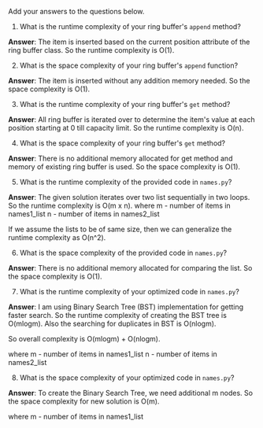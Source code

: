 Add your answers to the questions below.

1. What is the runtime complexity of your ring buffer's `append` method?

**Answer**: The item is inserted based on the current position attribute of the ring buffer class.
So the runtime complexity is O(1).

2. What is the space complexity of your ring buffer's `append` function?

**Answer**: The item is inserted without any addition memory needed.
So the space complexity is O(1).

3. What is the runtime complexity of your ring buffer's `get` method?

**Answer**: All ring buffer is iterated over to determine the item's value at each position starting at 0 till capacity limit.
So the runtime complexity is O(n).

4. What is the space complexity of your ring buffer's `get` method?

**Answer**: There is no additional memory allocated for get method and memory of existing ring buffer is used.
So the space complexity is O(1).

5. What is the runtime complexity of the provided code in `names.py`?

**Answer**: The given solution iterates over two list sequentially in two loops.
So the runtime complexity is O(m x n).
where 
    m - number of items in names1_list
    n - number of items in names2_list

If we assume the lists to be of same size, then we can generalize the runtime complexity as O(n^2).

6. What is the space complexity of the provided code in `names.py`?

**Answer**: There is no additional memory allocated for comparing the list.
So the space complexity is O(1).

7. What is the runtime complexity of your optimized code in `names.py`?

**Answer**: I am using Binary Search Tree (BST) implementation for getting faster search.
So the runtime complexity of creating the BST tree is O(mlogm).
Also the searching for duplicates in BST is O(nlogm).

So overall complexity is O(mlogm) + O(nlogm).

where 
    m - number of items in names1_list
    n - number of items in names2_list

8. What is the space complexity of your optimized code in `names.py`?

**Answer**: To create the Binary Search Tree, we need additional m nodes.
So the space complexity for new solution is O(m).

where 
    m - number of items in names1_list
